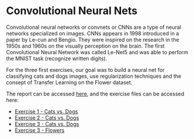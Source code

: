# Convolutional Neural Nets

Convolutional neural networks or convnets or CNNs are a type of neural networks specialized on images. CNNs appears in 1998 introduced in a paper by Le-cun and Bengio. They were inspired on the research in the 1950s and 1960s on the visually perception on the brain. The first Convolutional Neural Network was called Le-Net5 and was able to perform the MNIST task (recognize written digits).

For the three first exercises, our goal was to build a neural net for classifying cats and dogs images, use regularization techniques and the consept of Transfer Learning on the Flower dataset.

The report can be accessed [here](https://github.com/Jonashellevang/IE_MBD_2020/blob/master/CNN%20(Tensorflow%2CKeras)/CNN%20Report.pdf), and the exercise files can be accessed here:
* [Exercise 1 - Cats vs. Dogs](https://github.com/Jonashellevang/IE_MBD_2020/blob/master/CNN%20(Tensorflow%2CKeras)/CNN%20Cats_vs_Dogs%20Exercise%201.ipynb)
* [Exercise 2 - Cats vs. Dogs](https://github.com/Jonashellevang/IE_MBD_2020/blob/master/CNN%20(Tensorflow%2CKeras)/CNN%20Cats_vs_Dogs%20Exercise%202.ipynb)
* [Exercise 3 - Cats vs. Dogs](https://github.com/Jonashellevang/IE_MBD_2020/blob/master/CNN%20(Tensorflow%2CKeras)/CNN%20Cats_vs_Dogs%20Exercise%203.ipynb)
* [Exercise 3 - Flowers](https://github.com/Jonashellevang/IE_MBD_2020/blob/master/CNN%20(Tensorflow%2CKeras)/CNN%20Flowers%20Exercise%203.ipynb)

